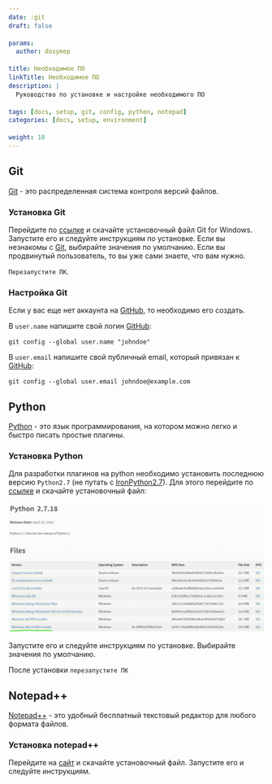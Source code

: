 ```yaml
---
date: :git
draft: false

params:
  author: dosymep
  
title: Необходимое ПО
linkTitle: Необходимое ПО
description: |
  Руководство по установке и настройке необходимого ПО

tags: [docs, setup, git, config, python, notepad]
categories: [docs, setup, environment]

weight: 10
---
```


## Git

[Git](https://git-scm.com/) - это распределенная система контроля версий файлов.

### Установка Git

Перейдите по [ссылке](https://git-scm.com/downloads/win) и скачайте установочный файл Git for Windows.
Запустите его и следуйте инструкциям по установке. Если вы незнакомы с [Git](https://git-scm.com/), выбирайте значения по умолчанию.
Если вы продвинутый пользователь, то вы уже сами знаете, что вам нужно.

`Перезапустите ПК`.

### Настройка Git

Если у вас еще нет аккаунта на [GitHub](https://github.com/), то необходимо его создать.

В ```user.name``` напишите свой логин [GitHub](https://github.com/):

```
git config --global user.name "johndoe"
```

В ```user.email``` напишите свой публичный email, который привязан к [GitHub](https://github.com/):

```
git config --global user.email johndoe@example.com
```

## Python

[Python](https://www.python.org/) - это язык программирования, на котором можно легко и быстро писать простые плагины.

### Установка Python

Для разработки плагинов на python необходимо установить последнюю версию `Python2.7` (не путать с [IronPython2.7](https://ironpython.net/)).
Для этого перейдите по [ссылке](https://www.python.org/downloads/release/python-2718/) и скачайте установочный файл:

<img src="python-setup-page-1.png" width="700"/>

Запустите его и следуйте инструкциям по установке. Выбирайте значения по умолчанию.

После установки `перезапустите ПК`

## Notepad++

[Notepad++](https://notepad-plus-plus.org/) - это удобный бесплатный текстовый редактор для любого формата файлов.

### Установка notepad++

Перейдите на [сайт](https://notepad-plus-plus.org/downloads/) и скачайте установочный файл. Запустите его и следуйте инструкциям.


